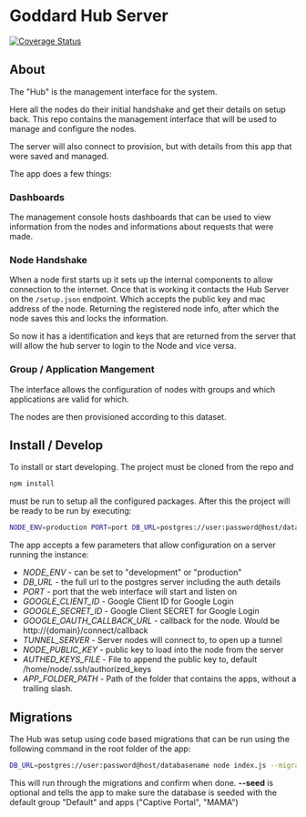 # Goddard Hub Server

[![Coverage Status](https://coveralls.io/repos/praekelt/goddard-hub-server/badge.svg?branch=feature%2Fcoverage&service=github)](https://coveralls.io/github/praekelt/goddard-hub-server?branch=feature%2Fcoverage)

## About

The "Hub" is the management interface for the system.

Here all the nodes do their initial handshake and get their details on setup back. This repo contains the management interface that will be used to manage and configure the nodes.

The server will also connect to provision, but with details from this app that were saved and managed.

The app does a few things:

### Dashboards

The management console hosts dashboards that can be used to view information from the nodes and informations about requests that were made.

### Node Handshake

When a node first starts up it sets up the internal components to allow connection to the internet. Once that is working it contacts the Hub Server on the ``/setup.json`` endpoint. Which accepts the public key and mac address of the node. Returning the registered node info, after which the node saves this and locks the information. 

So now it has a identification and keys that are returned from the server that will allow the hub server to login to the Node and vice versa.

### Group / Application Mangement

The interface allows the configuration of nodes with groups and which applications are valid for which.

The nodes are then provisioned according to this dataset.

### 

## Install / Develop

To install or start developing. The project must be cloned from the repo and

````bash
npm install
````

must be run to setup all the configured packages. After this the project will be ready to be run by executing:

````bash
NODE_ENV=production PORT=port DB_URL=postgres://user:password@host/databasename node index.js
````

The app accepts a few parameters that allow configuration on a server running the instance:

* *NODE_ENV* - can be set to "development" or "production"
* *DB_URL* - the full url to the postgres server including the auth details
* *PORT* - port that the web interface will start and listen on
* *GOOGLE_CLIENT_ID* - Google Client ID for Google Login
* *GOOGLE_SECRET_ID* - Google Client SECRET for Google Login
* *GOOGLE_OAUTH_CALLBACK_URL* - callback for the node. Would be http://{domain}/connect/callback
* *TUNNEL_SERVER* - Server nodes will connect to, to open up a tunnel
* *NODE_PUBLIC_KEY* - public key to load into the node from the server
* *AUTHED_KEYS_FILE* - File to append the public key to, default /home/node/.ssh/authorized_keys
* *APP_FOLDER_PATH* - Path of the folder that contains the apps, without a trailing slash.


## Migrations

The Hub was setup using code based migrations that can be run using the following command in the root folder of the app:

````bash
DB_URL=postgres://user:password@host/databasename node index.js --migrations [--seed]
````

This will run through the migrations and confirm when done. **--seed** is optional and tells the app to make sure the database is seeded with the default group "Default" and apps ("Captive Portal", "MAMA")